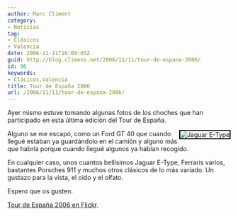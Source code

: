 ```yaml
---
author: Marc Climent
category:
- Noticias
tag:
- Clásicos
- Valencia
date: 2006-11-11T16:09:03Z
guid: http://blog.climens.net/2006/11/11/tour-de-espana-2006/
id: 96
keywords:
- Clásicos,Valencia
title: Tour de España 2006
url: /2006/11/11/tour-de-espana-2006/
---
```


Ayer mismo estuve tomando algunas fotos de los choches que han participado en esta última edición del Tour de España.
  
[<img align="right" style="border: 2px solid #000000" alt="Jaguar E-Type" src="http://static.flickr.com/100/294415676_0fe477128e_m.jpg" />](http://flickr.com/photos/climens/sets/72157594370298888/ "photo sharing") Alguno se me escapó, como un Ford GT 40 que cuando llegué estaban ya guardándolo en el camión y alguno más que habría porque cuando llegué algunos ya habían recogido.
  
En cualquier caso, unos cuantos bellísimos Jaguar E-Type, Ferraris varios, bastantes Porsches 911 y muchos otros clásicos de lo más variado. Un gustazo para la vista, el oido y el olfato.
  
Espero que os gusten.

[Tour de España 2006 en Flickr](http://flickr.com/photos/climens/sets/72157594370298888/).